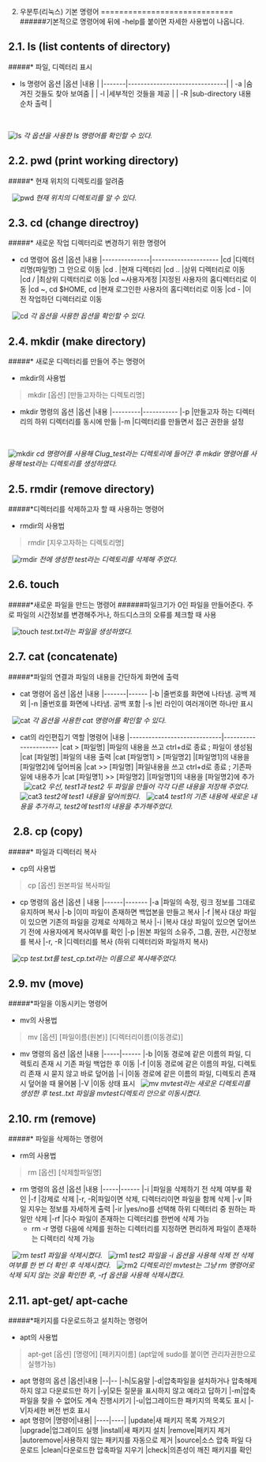 2. 우분투(리눅스) 기본 명령어
=============================
######기본적으로 명령어에 뒤에 -help를 붙이면 자세한 사용법이 나옵니다.

2.1. ls (list contents of directory)
-----------------------------
 #####* 파일, 디렉터리 표시
 * ls 명령어 옵션
|옵션   |내용							|
|-------|-------------------------------|
| -a	 |숨겨진 것들도 찾아 보여줌			|
| -l	 |세부적인 것들을 제공			|
| -R	 |sub-directory 내용 순차 출력	|

&nbsp;

![ls](https://i.imgur.com/TQsioX3.png)
*각 옵션을 사용한 ls 명령어를 확인할 수 있다.*


2.2. pwd (print working directory)
-----------------------------------
#####* 현재 위치의 디렉토리를 알려줌

&nbsp;
![pwd](https://i.imgur.com/EC822UU.png)
*현재 위치의 디렉토리를 알 수 있다.*


2.3. cd (change directroy)
--------------------------------------------------------------------
#####* 새로운 작업 디렉터리로 변경하기 위한 명령어
 * cd 명령어 옵션
|옵션       |내용
|---------------|---------------------
|cd 			|디렉터리명(파일명) 그 안으로 이동
|cd . 			|현재 디렉터리
|cd .. 			|상위 디렉터리로 이동
|cd / 			|최상위 디렉터리로 이동
|cd ~사용자계정 		|지정된 사용자의 홈디렉터리로 이동
|cd ~, cd $HOME, cd 	|현재 로그인한 사용자의 홈디렉터리로 이동
|cd - 			|이전 작업하던 디렉터리로 이동

&nbsp;
![cd](https://i.imgur.com/fuJxcec.png)
 *각 옵션을 사용한 옵션을 확인할 수 있다.*


2.4. mkdir (make directory)
-----------------------------
#####* 새로운 디렉터리를 만들어 주는 명령어
* mkdir의 사용법
>mkdir [옵션] [만들고자하는 디렉토리명]

* mkdir 명령의 옵션
|옵션	|내용
|---------|-----------
|-p		  |만들고자 하는 디렉터리의 하위 디렉터리를 동시에 만듦
|-m		  |디렉터리를 만들면서 접근 권한을 설정

&nbsp;

![mkdir](https://i.imgur.com/yXkCwn0.png)
*cd 명령어를 사용해 Clug_test라는 디렉토리에 들어간 후 mkdir 명령어를 사용해 test라는 디렉토리를 생성하였다.*


2.5. rmdir (remove directory)
-------------------------------
#####*디렉터리를 삭제하고자 할 때 사용하는 명령어
* rmdir의 사용법
>rmdir  [지우고자하는 디렉토리명]

&nbsp;
![rmdir](https://i.imgur.com/piUuhxH.png)
*전에 생성한 test라는 디렉토리를 삭제해 주었다.*


2.6. touch
------------
#####*새로운 파일을 만드는 명령어
######파일크기가 0인 파일을 만들어준다. 주로 파일의 시간정보를 변경해주거나, 하드디스크의 오류를 체크할 때 사용

&nbsp;
![touch](https://i.imgur.com/Pf06UDJ.png)
*test.txt라는 파일을 생성하였다.*


2.7. cat (concatenate)
------------------------
#####*파일의 연결과 파일의 내용을 간단하게 화면에 출력
* cat 명령어 옵션
|옵션  |내용
|-------|------
|-b 	|줄번호를 화면에 나타냄. 공백 제외
|-n 	|줄번호를 화면에 나타냄. 공백 포함
|-s 	|빈 라인이 여러개이면 하나만 표시

&nbsp;
![cat](https://i.imgur.com/4RHKI1V.png)
*각 옵션을 사용한 cat 명령어를 확인할 수 있다.*
&nbsp;
* cat의 라인편집기 역할
|명령어						 |내용
|-----------------------------|----------------------
|cat > [파일명] 				|파일의 내용을 쓰고 ctrl+d로 종료 ; 파일이 생성됨
|cat [파일명] 					|파일의 내용 출력
|cat [파일명1] > [파일명2]	  |[파일명1]의 내용을 [파일명2]에 덮어씌움
|cat >> [파일명] 				|파일내용을 쓰고 ctrl+d로 종료 ; 기존파일에 내용추가
|cat [파일명1] >> [파일명2]     |[파일명1]의 내용을 [파일명2]에 추가
&nbsp;
![cat2](https://i.imgur.com/YtHMqjB.png)
*우선, test1과 test2 두 파일을 만들어 각각 다른 내용을 저장해 주었다.*
&nbsp;&nbsp;
![cat3](https://i.imgur.com/gNu49D0.png)
*test2에 test1 내용을 덮어씌웠다.*
&nbsp;
![cat4](https://i.imgur.com/cuXF98V.png)
*test1의 기존 내용에 새로운 내용을 추가하고, test2에 test1의 내용을 추가해주었다.*

&nbsp;
2.8. cp (copy)
---------------
#####* 파일과 디렉터리 복사

* cp의 사용법
>cp [옵션] 원본파일 복사파일

* cp 명령의 옵션
|옵션 | 내용
|------|-------
|-a	|파일의 속정, 링크 정보를 그데로 유지하며 복사
|-b	|이미 파일이 존재하면 백업본을 만들고 복사
|-f	|복사 대상 파일이 있으면 기존의 파일을 강제로 삭제하고 복사
|-i	|복사 대상 파일이 있으면 덮어쓰기 전에 사용자에게 복사여부를 확인
|-p	|원본 파일의 소유주, 그룹, 권한, 시간정보를 복사
|-r, -R |디렉터리를 복사 (하위 디렉터리와 파일까지 복사)

&nbsp;
![cp](https://i.imgur.com/nH80H5q.png)
*test.txt를 test_cp.txt라는 이름으로 복사해주었다.*


2.9. mv (move)
-------------------
#####*파일을 이동시키는 명령어
* mv의 사용법
> mv [옵션] [파일이름(원본)] [디렉터리이름(이동경로)]

* mv 명령의 옵션
|옵션  |내용
|-----|------
|-b   |이동 경로에 같은 이름의 파일, 디렉토리 존재 시 기존 파일 백업한 후 이동
|-f   |이동 경로에 같은 이름의 파일, 디렉토리 존재 시 묻지 않고 바로 덮어씀
|-i   |이동 경로에 같은 이름의 파일, 디렉토리 존재 시 덮어쓸 때 물어봄
|-V   |이동 상태 표시
&nbsp;
![mv](https://i.imgur.com/O3bxoqS.png)
*mvtest라는 새로운 디렉토리를 생성한 후 test..txt 파일을 mvtest디렉토리 안으로 이동시켰다.*
&nbsp;

2.10. rm (remove)
----------------
#####* 파일을 삭제하는 명령어

* rm의 사용법
>rm [옵션] [삭제할파일명]

* rm 명령의 옵션
|옵션  |내용
|-----|------
|-i   |파일을 삭제하기 전 삭제 여부를 확인
|-f   |강제로 삭제
|-r, -R|파일이면 삭제, 디렉터리이면 파일을 함께 삭제
|-v    |파일 지우는 정보를 자세하게 출력
|-ir   |yes/no를 선택해 하위 디렉터리 중 원하는 파일만 삭제
|-rf   |다수 파일이 존재하는 디렉터리를 한번에 삭제 가능
  - rm -r 명령 다음에 삭제를 원하는 디렉터리를 지정하면 편리하게 파일이 존재하는 디렉터리 삭제 가능

&nbsp;
![rm](https://i.imgur.com/9fnFY2z.png)
*test1 파일을 삭제시켰다.*
&nbsp;
![rm1](https://i.imgur.com/ksLozUQ.png)
*test2 파일을 -i 옵션을 사용해 삭제 전 삭제 여부를 한 번 더 확인 후 삭제시켰다.*
&nbsp;
![rm2](https://i.imgur.com/MmFnpAz.png)
*디렉토리인 mvtest는 그냥 rm 명령어로 삭제 되지 않는 것을 확인한 후, -rf 옵션을 사용해 삭제시켰다.*


2.11. apt-get/ apt-cache
------------------
#####*패키지를 다운로드하고 설치하는 명령어
* apt의 사용법
 >apt-get [옵션] [명령어] [패키지이름]
 >(apt앞에 sudo를 붙이면 관리자권한으로 실행가능)

* apt 명령의 옵션
|옵션|내용
|--|--
|-h|도움말
|-d|압축파일을 설치하거나 압축해제하지 않고 다운로드만 하기
|-y|모든 질문을 표시하지 않고 예라고 답하기
|-m|압축파일을 찾을 수 없어도 계속 진행시키기
|-u|업그레이드한 패키지의 목록도 표시
|-V|자세한 버전 번호 표시
&nbsp;
* apt 명령어
|명령어|내용|
|----|----|
|update|새 패키지 목록 가져오기
|upgrade|업그레이드 실행
|install|새 패키지 설치
|remove|패키지 제거
|autoremove|사용하지 않는 패키지를 자동으로 제거
|source|소스 압축 파일 다운로드
|clean|다운로드한 압축파일 지우기
|check|의존성이 깨진 패키지를 확인

